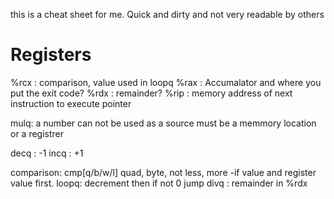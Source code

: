 this is a cheat sheet for me. Quick and dirty and not very readable by others
# Registers
%rcx : comparison, value used in loopq
%rax : Accumalator and where you put the exit code?
%rdx : remainder?
%rip : memory address of next instruction to execute pointer




mulq: a number can not be used as a source must be a memmory location or a registrer

decq : -1
incq : +1


comparison:
cmp[q/b/w/l] quad, byte, not less, more
    -if value and register value first. 
loopq: decrement then if not 0 jump
divq : remainder in %rdx
